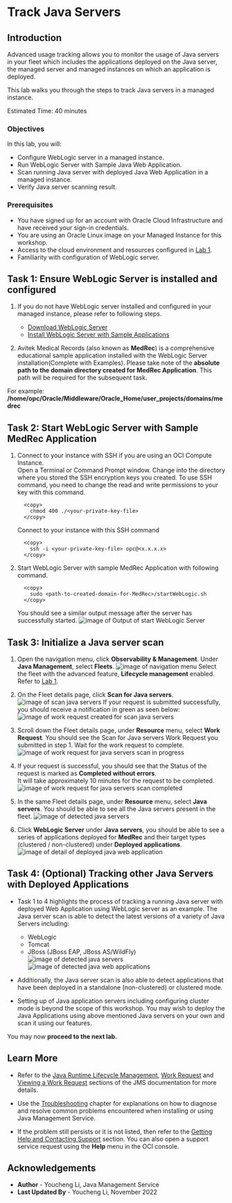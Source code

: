 # Track Java Servers

## Introduction

Advanced usage tracking allows you to monitor the usage of Java servers in your fleet which includes the applications deployed on the Java server, the managed server and managed instances on which an application is deployed. 

This lab walks you through the steps to track Java servers in a managed instance.

Estimated Time: 40 minutes

### Objectives

In this lab, you will:

* Configure WebLogic server in a managed instance.
* Run WebLogic Server with Sample Java Web Application.
* Scan running Java server with deployed Java Web Application in a managed instance.
* Verify Java server scanning result.

### Prerequisites

* You have signed up for an account with Oracle Cloud Infrastructure and have received your sign-in credentials.
* You are using an Oracle Linux image on your Managed Instance for this workshop.
* Access to the cloud environment and resources configured in [Lab 1](?lab=set-up-and-enable-advanced-features-on-java-management-service).
* Familiarity with configuration of WebLogic server.

## Task 1: Ensure WebLogic Server is installed and configured

1. If you do not have WebLogic server installed and configured in your managed instance, please refer to following steps.
    * [Download WebLogic Server](https://www.oracle.com/middleware/technologies/weblogic-server-installers-downloads.html)
    * [Install WebLogic Server with Sample Applications](https://docs.oracle.com/en/middleware/standalone/weblogic-server/14.1.1.0/intro/examples.html#GUID-F9F246B1-E186-46C7-846C-DA510295582F)

2. Avitek Medical Records (also known as **MedRec**) is a comprehensive educational sample application installed with the WebLogic Server installation(Complete with Examples). Please take note of the **absolute path to the domain directory created for MedRec Application**. This path will be required for the subsequent task.

  For example: **/home/opc/Oracle/Middleware/Oracle\_Home/user\_projects/domains/medrec**

## Task 2: Start WebLogic Server with Sample MedRec Application

1. Connect to your instance with SSH if you are using an OCI Compute Instance.  
    Open a Terminal or Command Prompt window. Change into the directory where you stored the SSH encryption keys you created. To use SSH command, you need to change the read and write permissions to your key with this command.
    ```
      <copy>
        chmod 400 ./<your-private-key-file>
      </copy>
      ```
    Connect to your instance with this SSH command
    ```
      <copy>
        ssh -i <your-private-key-file> opc@<x.x.x.x>
      </copy>
    ```
2. Start WebLogic Server with sample MedRec Application with following command.
    ```
      <copy>
        sudo <path-to-created-domain-for-MedRec>/startWebLogic.sh
      </copy>
    ``` 
    You should see a similar output message after the server has successfully started.
    ![image of Output of start WebLogic Server](images/start-weblogic-server.png)

## Task 3: Initialize a Java server scan

1. Open the navigation menu, click **Observability & Management**. Under **Java Management**, select **Fleets**.
    ![image of navigation menu](images/console-navigation-fleet.png)
    Select the fleet with the advanced feature, **Lifecycle management** enabled. Refer to  [Lab 1](?lab=set-up-and-enable-advanced-features-on-java-management-service).
    
2. On the Fleet details page, click **Scan for Java servers**.
    ![image of scan java servers](images/scan-java-servers.png)
    If your request is submitted successfully, you should receive a notification in green as seen below: 
    ![image of work request created for scan java servers](images/work-request-of-servers-scan-created.png)

3. Scroll down the Fleet details page, under **Resource** menu, select **Work Request**. You should see the Scan for Java servers Work Request you submitted in step 1. Wait for the work request to complete.
    ![image of work request for java servers scan in progress](images/work-request-of-servers-scan-in-progress.png)

4. If your request is successful, you should see that the Status of the request is marked as **Completed without errors**.  
It will take approximately 10 minutes for the request to be completed.
    ![image of work request for java servers scan completed](images/work-request-of-servers-scan-completed.png)
5. In the same Fleet details page, under **Resource** menu, select **Java servers**. You should be able to see all the Java servers present in the fleet.
    ![image of detected java servers](images/java-server-detected.png)

6. Click **WebLogic Server** under **Java servers**, you should be able to see a series of applications deployed for **MedRec** and their target types (clustered / non-clustered) under **Deployed applications**.
    ![image of detail of deployed java web application](images/sample-java-web-application-detected.png)

## Task 4: (Optional) Tracking other Java Servers with Deployed Applications
* Task 1 to 4 highlights the process of tracking a running Java server with deployed Web Application using WebLogic server as an example. The Java server scan is able to detect the latest versions of a variety of Java Servers including:
    * WebLogic
    * Tomcat
    * JBoss (JBoss EAP, JBoss AS/WildFly)
    ![image of detected java servers](images/java-servers-other.png)
    ![image of detected java web applications](images/java-web-applications-other.png)
* Additionally, the Java server scan is also able to detect applications that have been deployed in a standalone (non-clustered) or clustered mode.

* Setting up of Java application servers including configuring cluster mode is beyond the scope of this workshop. You may wish to deploy the Java Applications using above mentioned Java servers on your own and scan it using our features.

You may now **proceed to the next lab.**
## Learn More
* Refer to the [Java Runtime Lifecycle Management](https://docs.oracle.com/en-us/iaas/jms/doc/advanced-features.html#GUID-08673CB1-D87D-4BC5-A61D-E59DCC879ABB), [Work Request](https://docs.oracle.com/en-us/iaas/jms/doc/getting-started-java-management-service.html#GUID-47C63464-BC0C-4059-B552-ED9F33E77ED3) and [Viewing a Work Request](https://docs.oracle.com/en-us/iaas/jms/doc/fleet-views.html#GUID-F649F0E5-DD54-4DEC-A0F1-942FE3552C93) sections of the JMS documentation for more details.

* Use the [Troubleshooting](https://docs.oracle.com/en-us/iaas/jms/doc/troubleshooting.html#GUID-2D613C72-10F3-4905-A306-4F2673FB1CD3) chapter for explanations on how to diagnose and resolve common problems encountered when installing or using Java Management Service.

* If the problem still persists or it is not listed, then refer to the [Getting Help and Contacting Support](https://docs.oracle.com/en-us/iaas/Content/GSG/Tasks/contactingsupport.htm) section. You can also open a support service request using the **Help** menu in the OCI console.

## Acknowledgements

* **Author** - Youcheng Li, Java Management Service
* **Last Updated By** - Youcheng Li, November 2022
